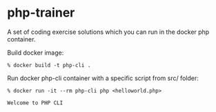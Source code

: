 # php-trainer
A set of coding exercise solutions which you can run in the docker php container.

Build docker image:
```
% docker build -t php-cli . 
```

Run docker php-cli container with a specific script from src/ folder:
```
% docker run -it --rm php-cli php <helloworld.php>

Welcome to PHP CLI 
```
